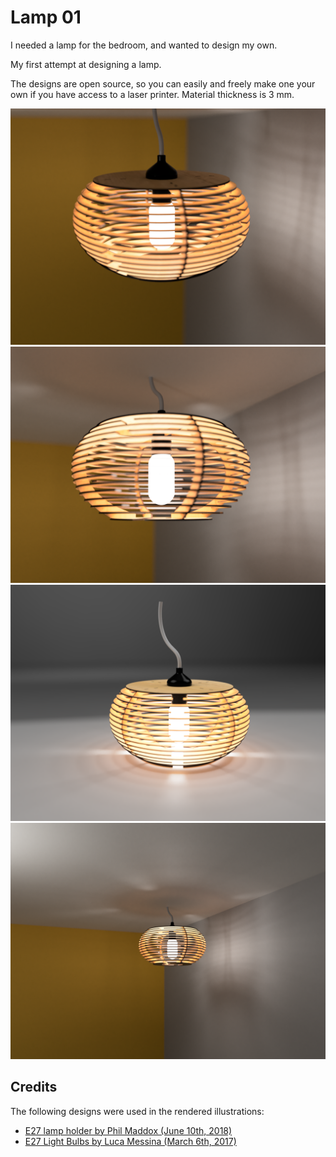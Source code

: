 
# Lamp 01

I needed a lamp for the bedroom, and wanted to design my own.

My first attempt at designing a lamp.

The designs are open source, so you can easily and freely make one your own if you have access to a laser printer. Material thickness is 3 mm.

![img](renderings/01.PNG "img")
![img](renderings/02.PNG "img")
![img](renderings/04.PNG "img")
![img](renderings/03.PNG "img")

## Credits
The following designs were used in the rendered illustrations:
- [E27 lamp holder by Phil Maddox (June 10th, 2018)](https://grabcad.com/library/e27-lamp-holder-1)
- [E27 Light Bulbs by Luca Messina (March 6th, 2017)](https://grabcad.com/library/e27-light-bulbs-1)
